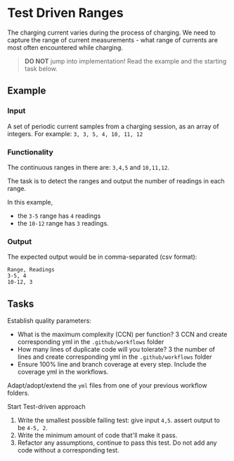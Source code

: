 # Test Driven Ranges

The charging current varies during the process of charging. We need to capture
the range of current measurements - what range of currents are most often
encountered while charging.

> **DO NOT** jump into implementation! Read the example and the starting task
> below.

## Example

### Input

A set of periodic current samples from a charging session, as an array of
integers. For example: `3, 3, 5, 4, 10, 11, 12`

### Functionality

The continuous ranges in there are: `3,4,5` and `10,11,12`.

The task is to detect the ranges and output the number of readings in each
range.

In this example,

- the `3-5` range has `4` readings
- the `10-12` range has `3` readings.

### Output

The expected output would be in comma-separated (csv format):

```
Range, Readings
3-5, 4
10-12, 3
```

## Tasks

Establish quality parameters:

- What is the maximum complexity (CCN) per function? 3 CCN and create
  corresponding yml in the `.github/workflows` folder
- How many lines of duplicate code will you tolerate? 3 the number of lines and
  create corresponding yml in the `.github/workflows` folder
- Ensure 100% line and branch coverage at every step. Include the coverage yml
  in the workflows.

Adapt/adopt/extend the `yml` files from one of your previous workflow folders.

Start Test-driven approach

1. Write the smallest possible failing test: give input `4,5`. assert output to
   be `4-5, 2`.
1. Write the minimum amount of code that'll make it pass.
1. Refactor any assumptions, continue to pass this test. Do not add any code
   without a corresponding test.
